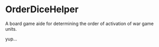 # OrderDiceHelper
A board game aide for determining the order of activation of war game units. 

yup...
